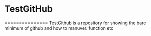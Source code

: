 # TestGitHub   
===============
TestGithub is a repository for showing the bare minimum of github and how to manuver. function etc
